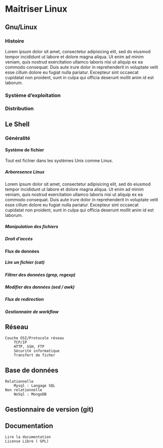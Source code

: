 # Maitriser Linux 

## Gnu/Linux
### Histoire
Lorem ipsum dolor sit amet, consectetur adipisicing elit, sed do eiusmod
tempor incididunt ut labore et dolore magna aliqua. Ut enim ad minim veniam,
quis nostrud exercitation ullamco laboris nisi ut aliquip ex ea commodo
consequat. Duis aute irure dolor in reprehenderit in voluptate velit esse
cillum dolore eu fugiat nulla pariatur. Excepteur sint occaecat cupidatat non
proident, sunt in culpa qui officia deserunt mollit anim id est laborum.
### Système d’exploitation
### Distribution

## Le Shell

### Généralité
#### Système de fichier
Tout est fichier dans les systèmes Unix comme Linux.
##### Arboresence Linux
Lorem ipsum dolor sit amet, consectetur adipisicing elit, sed do eiusmod
tempor incididunt ut labore et dolore magna aliqua. Ut enim ad minim veniam,
quis nostrud exercitation ullamco laboris nisi ut aliquip ex ea commodo
consequat. Duis aute irure dolor in reprehenderit in voluptate velit esse
cillum dolore eu fugiat nulla pariatur. Excepteur sint occaecat cupidatat non
proident, sunt in culpa qui officia deserunt mollit anim id est laborum.
##### Manipulation des fichiers
##### Droit d’accès
#### Flux de données
##### Lire un fichier (cat)
##### Filtrer des données (grep, regexp)
##### Modifier des données (sed / awk)
##### Flux de redirection
##### Gestionnaire de workflow

## Réseau

    Couche OSI/Protocole réseau
        TCP/IP
        HTTP, SSH, FTP
        Sécurité informatique
        Transfert de ficher

## Base de données

    Relationnelle
        Mysql : Langage SQL
    Non relationnelle
        NoSql : MongoDB

## Gestionnaire de version (git)
## Documentation

    Lire la documentation
    License Libre ( GPL)

